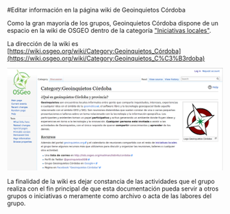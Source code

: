 #Editar información en la página wiki de Geoinquietos Córdoba

Como la gran mayoría de los grupos, Geoinquietos Córdoba dispone de un espacio en la wiki de OSGEO dentro de la categoría ["Iniciativas locales"](https://wiki.osgeo.org/wiki/Category:Iniciativas_Locales).

La dirección de la wiki es [https://wiki.osgeo.org/wiki/Category:Geoinquietos_Córdoba](https://wiki.osgeo.org/wiki/Category:Geoinquietos_C%C3%B3rdoba)

![Página en la Wiki de OSGeo](./img/wikigeoinquietosodb.png)

La finalidad de la wiki es dejar constancia de las actividades que el grupo realiza con el fin principal de que esta documentación pueda servir a otros grupos o iniciativas o meramente como archivo o acta de las labores del grupo.

